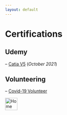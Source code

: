 ```yaml
---
layout: default
---
```


# Certifications

## Udemy
– [Catia V5](https://drive.google.com/file/d/1DhRpZCX41Nv915dLEx867gyaEMi68y-S/view?usp=drive_link) (_October 2021_)

## Volunteering
– [Covid-19 Volunteer](https://drive.google.com/file/d/1SeURScyGVpBCkMU6_VOzJpuMcXAQL1_D/view?usp=drive_link)

<a href="Swarit31.github.io/" rel="noreferrer"> <img src="https://www.svgrepo.com/show/111256/house.svg" alt="Home Page" width="40" height="40" title="Home Page"> </a>
